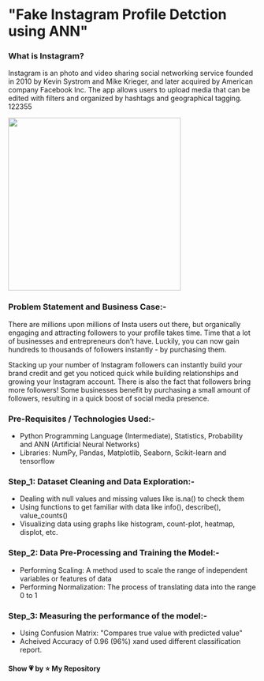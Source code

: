 # "Fake Instagram Profile Detction using ANN"

### What is Instagram?
Instagram is an photo and video sharing social networking service founded in 2010 by Kevin Systrom and Mike Krieger, and later acquired by American company Facebook Inc. The app allows users to upload media that can be edited with filters and organized by hashtags and geographical tagging.
122355

<p align="left"> <img src="https://cdn.wccftech.com/wp-content/uploads/2020/04/Instagram-Not-Following.png" height="350px" /> </p>


### Problem Statement and Business Case:-
There are millions upon millions of Insta users out there, but organically engaging and attracting followers to your profile takes time. Time that a lot of businesses and entrepreneurs don’t have. Luckily, you can now gain hundreds to thousands of followers instantly - by purchasing them. 

Stacking up your number of Instagram followers can instantly build your brand credit and get you noticed quick while building relationships and growing your Instagram account. There is also the fact that followers bring more followers! Some businesses benefit by purchasing a small amount of followers, resulting in a quick boost of social media presence.

### Pre-Requisites / Technologies Used:-
- Python Programming Language (Intermediate), Statistics, Probability and ANN (Artificial Neural Networks)
- Libraries: NumPy, Pandas, Matplotlib, Seaborn, Scikit-learn and tensorflow

### Step_1: Dataset Cleaning and Data Exploration:-
- Dealing with null values and missing values like is.na() to check them
- Using functions to get familiar with data like info(), describe(), value_counts()
- Visualizing data using graphs like histogram, count-plot, heatmap, displot, etc.

### Step_2: Data Pre-Processing and Training the Model:-
- Performing Scaling: A method used to scale the range of independent variables or features of data
- Performing Normalization: The process of translating data into the range 0 to 1

### Step_3: Measuring the performance of the model:-
- Using Confusion Matrix: "Compares true value with predicted value"
- Acheived Accuracy of 0.96 (96%) xand used different classification report.

#### **Show 💗 by ⭐ My Repository**

